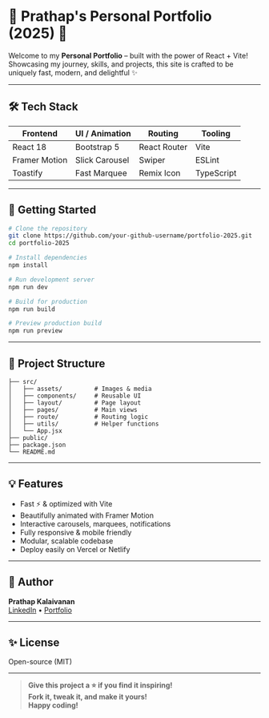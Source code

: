 # 🌟 Prathap's Personal Portfolio (2025) 🚀

Welcome to my **Personal Portfolio** – built with the power of React + Vite!  
Showcasing my journey, skills, and projects, this site is crafted to be uniquely fast, modern, and delightful ✨

---

## 🛠️ Tech Stack

| Frontend      | UI / Animation | Routing      | Tooling    |
| ------------- | -------------- | ------------ | ---------- |
| React 18      | Bootstrap 5    | React Router | Vite       |
| Framer Motion | Slick Carousel | Swiper       | ESLint     |
| Toastify      | Fast Marquee   | Remix Icon   | TypeScript |

---

## 🚗 Getting Started

```bash
# Clone the repository
git clone https://github.com/your-github-username/portfolio-2025.git
cd portfolio-2025

# Install dependencies
npm install

# Run development server
npm run dev

# Build for production
npm run build

# Preview production build
npm run preview
```

---

## 📁 Project Structure

```plaintext
├── src/
│   ├── assets/         # Images & media
│   ├── components/     # Reusable UI
│   ├── layout/         # Page layout
│   ├── pages/          # Main views
│   ├── route/          # Routing logic
│   ├── utils/          # Helper functions
│   └── App.jsx
├── public/
├── package.json
└── README.md
```

---

## 💡 Features

- Fast ⚡ & optimized with Vite
- Beautifully animated with Framer Motion
- Interactive carousels, marquees, notifications
- Fully responsive & mobile friendly
- Modular, scalable codebase
- Deploy easily on Vercel or Netlify

---

## 👤 Author

**Prathap Kalaivanan**  
[LinkedIn](https://www.linkedin.com/in/prathap-kalaivanan/) • [Portfolio](https://wyte.in/)

---

## ✨ License

Open-source (MIT)

---

> **Give this project a ⭐ if you find it inspiring!  
> Fork it, tweak it, and make it yours!  
> Happy coding!**
